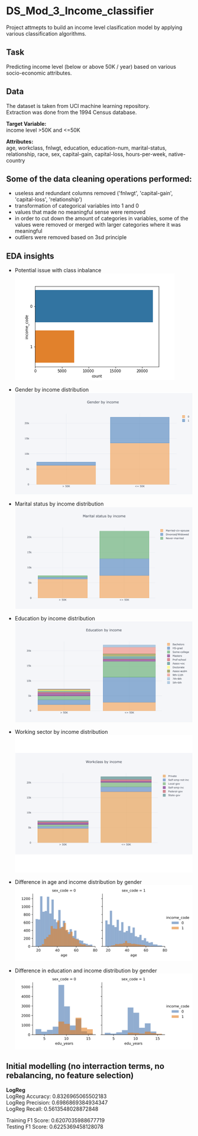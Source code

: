 # DS_Mod_3_Income_classifier
Project attmepts to build an income level clasification model by applying various classification algorithms.  

## Task
Predicting income level (below or above 50K / year) based on various socio-economic attributes.  

## Data
The dataset is taken from UCI machine learning repository.  
Extraction was done from the 1994 Census database.  

**Target Variable:**  
income level >50K and <=50K

**Attributes:**  
age, workclass, fnlwgt, education, education-num, marital-status, relationship, race, sex, capital-gain, capital-loss, hours-per-week, native-country

## Some of the data cleaning operations performed:
* useless and redundant columns removed ('fnlwgt', 'capital-gain', 'capital-loss', 'relationship')
* transformation of categorical variables into 1 and 0
* values that made no meaningful sense were removed
* in order to cut down the amount of categories in variables, some of the values were removed or merged with larger categories where it was meaningful 
* outliers were removed based on 3sd principle

## EDA insights
* Potential issue with class inbalance  
![char1](Visuals/balance.png)<br>

* Gender by income distribution  
![char2](Visuals/Gen_by_income.png)<br>

* Marital status by income distribution
![char3](Visuals/Mar_by_income.png)<br> 

* Education by income distribution
![char4](Visuals/Edu_by_income.png)<br> 

* Working sector by income distribution
![char5](Visuals/Sector_by_income.png)<br> 

* Difference in age and income distribution by gender  
![char6](Visuals/sex_age.png)<br>

* Difference in education and income distribution by gender  
![char7](Visuals/sex_edu.png)<br>

## Initial modelling (no interraction terms, no rebalancing, no feature selection)
**LogReg**  
LogReg Accuracy: 0.8326965065502183  
LogReg Precision: 0.6986869384934347  
LogReg Recall: 0.5613548028872848  

Training F1 Score: 0.6207035988677719  
Testing F1 Score: 0.6225369458128078  




